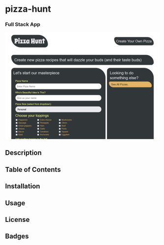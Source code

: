# pizza-hunt
### Full Stack App
![app screenshot](./assets/images/app-screenshot.png)

## Description
## Table of Contents
## Installation
## Usage
## License
## Badges
